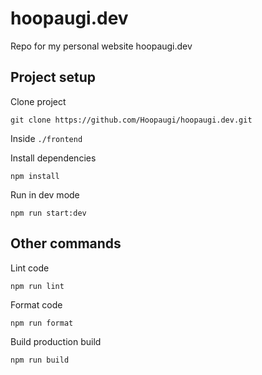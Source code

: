 # hoopaugi.dev

Repo for my personal website hoopaugi.dev

## Project setup

Clone project

    git clone https://github.com/Hoopaugi/hoopaugi.dev.git

Inside ```./frontend```

Install dependencies

    npm install

Run in dev mode

    npm run start:dev

## Other commands

Lint code

    npm run lint

Format code

    npm run format

Build production build

    npm run build

